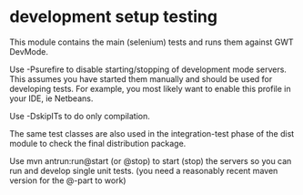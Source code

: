 # development setup testing

This module contains the main (selenium) tests and runs them against GWT DevMode.

Use -Psurefire to disable starting/stopping of development mode servers. This assumes
you have started them manually and should be used for developing tests. For example,
you most likely want to enable this profile in your IDE, ie Netbeans.

Use -DskipITs to do only compilation.

The same test classes are also used in the integration-test phase of the dist module
to check the final distribution package.

Use mvn antrun:run@start (or @stop) to start (stop) the servers so you can run
and develop single unit tests. (you need a reasonably recent maven version for the
@-part to work)
